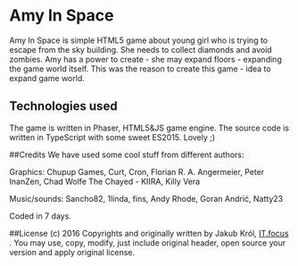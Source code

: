 # Amy In Space

Amy In Space is simple HTML5 game about young girl who is trying to escape from the sky building. She needs to collect diamonds and avoid zombies. Amy has a power to create - she may expand floors - expanding the game world itself. This was the reason to create this game - idea to expand game world.

## Technologies used

The game is written in Phaser, HTML5&JS game engine. The source code is written in TypeScript with some sweet ES2015. Lovely ;)

##Credits
We have used some cool stuff from different authors:

Graphics:
Chupup Games, Curt, Cron, Florian R. A. Angermeier, Peter InanZen, Chad Wolfe The Chayed - KIIRA, Killy Vera

Music/sounds:
Sancho82, 1linda, fins, Andy Rhode, Goran Andrić, Natty23

Coded in 7 days.

##License
(c) 2016 Copyrights and originally written by Jakub Król, [IT.focus](www.itdotfocus.com) .
You may use, copy, modify, just include original header, open source your version and apply original license.